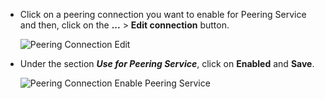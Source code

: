 
* Click on a peering connection you want to enable for Peering Service and then, click on the **...** > **Edit connection** button.

    ![Peering Connection Edit](../media/Peering_Direct_modify_editConnection.png)

* Under the section ***Use for Peering Service***, click on **Enabled** and **Save**.

    ![Peering Connection Enable Peering Service](../media/Peering_Direct_modify_editConnectionSettings-peeringservice.png)
